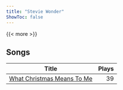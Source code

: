 ```yaml
---
title: "Stevie Wonder"
ShowToc: false
---
```


{{< more >}}

## Songs
Title | Plays 
----- | -----: 
[What Christmas Means To Me](/songs/what-christmas-means-to-me) | 39

